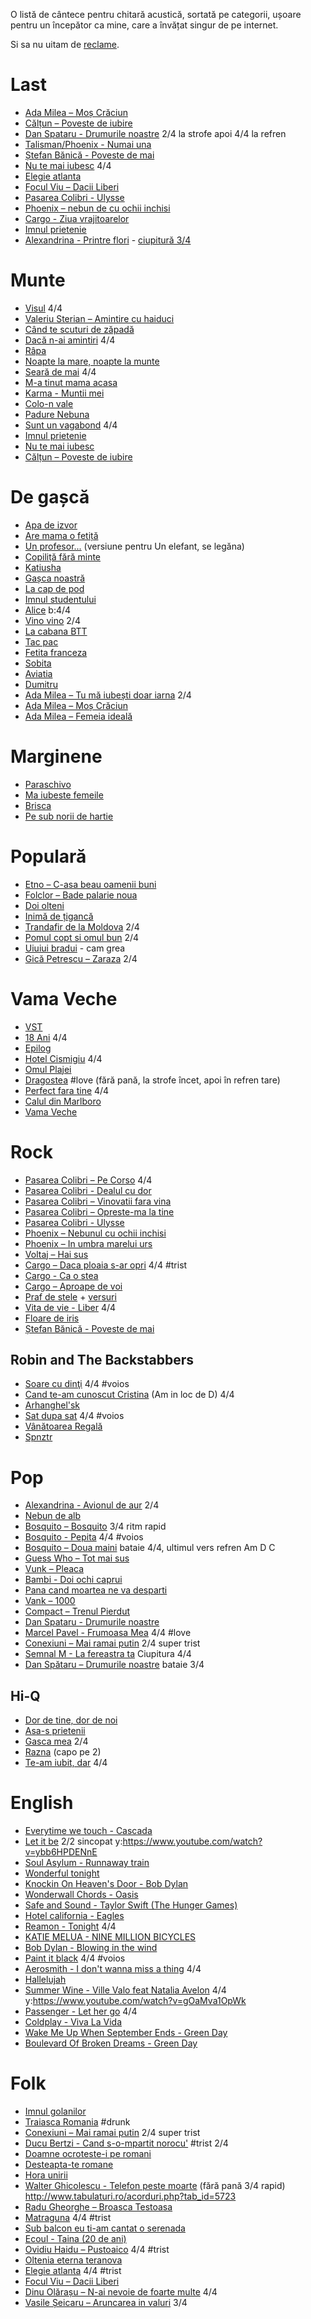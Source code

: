 O listă de cântece pentru chitară acustică, sortată pe categorii, ușoare pentru un începător ca mine, care a învățat singur de pe internet.

Si sa nu uitam de [reclame](http://www.eugenkarban.de/index.php/cantece/song/395-reclame).

# Last

* [Ada Milea – Moș Crăciun](http://www.tabulaturi.ro/acorduri.php?tab_id=9369)
* [Călțun – Poveste de iubire](http://www.tabulaturi.ro/acorduri.php?tab_id=3000)
* [Dan Spataru - Drumurile noastre](http://www.tabulaturi.ro/acorduri.php?tab_id=5860) 2/4 la strofe apoi 4/4 la refren
* [Talisman/Phoenix - Numai una](http://www.tabulaturi.ro/acorduri.php?tab_id=1425)
* [Ștefan Bănică - Poveste de mai](http://www.tabulaturi.ro/acorduri.php?tab_id=297)
* [Nu te mai iubesc](http://www.tabulaturi.ro/acorduri.php?tab_id=477) 4/4
* [Elegie atlanta](http://www.tabulaturi.ro/acorduri.php?tab_id=7431)
* [Focul Viu – Dacii Liberi](http://www.tabulaturi.ro/acorduri.php?tab_id=2918)
* [Pasarea Colibri - Ulysse](http://www.tabulaturi.ro/acorduri.php?tab_id=2976)
* [Phoenix – nebun de  cu ochii inchisi](http://www.tabulaturi.ro/acorduri.php?tab_id=6394)
* [Cargo - Ziua vrajitoarelor](http://www.tabulaturi.ro/acorduri.php?tab_id=3347)
* [Imnul prietenie](http://www.tabulaturi.ro/acorduri.php?tab_id=4038)
* [Alexandrina - Printre flori](http://www.tabulaturi.ro/acorduri.php?tab_id=7208) - [ciupitură 3/4](https://www.youtube.com/watch?v=8UeXtbohA0E)

# Munte

* [Visul](http://www.eugenkarban.de/index.php/cantece/song/414-visulafostodataunvis) 4/4
* [Valeriu Sterian – Amintire cu haiduci](http://www.tabulaturi.ro/acorduri.php?tab_id=490)
* [Când te scuturi de zăpadă](http://www.eugenkarban.de/index.php/cantece/song/273-cand-te-scuturi-de-zapada)
* [Dacă n-ai amintiri](http://www.tabulaturi.ro/acorduri.php?tab_id=6375) 4/4
* [Râpa](http://www.tabulaturi.ro/acorduri.php?tab_id=469)
* [Noapte la mare, noapte la munte](http://www.tabulaturi.ro/acorduri.php?tab_id=320)
* [Seară de mai](http://www.tabulaturi.ro/acorduri.php?tab_id=3004) 4/4
* [M-a tinut mama acasa](http://tabulaturi.ro/acorduri.php?tab_id=5292)
* [Karma - Muntii mei](http://tabulaturi.ro/acorduri.php?tab_id=5340)
* [Colo-n vale](http://www.tabulaturi.ro/acorduri.php?tab_id=6566)
* [Padure Nebuna](http://www.tabulaturi.ro/acorduri.php?tab_id=1685)
* [Sunt un vagabond](http://www.tabulaturi.ro/acorduri.php?tab_id=4049) 4/4
* [Imnul prietenie](http://www.tabulaturi.ro/acorduri.php?tab_id=4038)
* [Nu te mai iubesc](http://www.tabulaturi.ro/acorduri.php?tab_id=477)
* [Călțun – Poveste de iubire](http://www.tabulaturi.ro/acorduri.php?tab_id=3000)

# De gașcă
* [Apa de izvor](http://www.tabulaturi.ro/acorduri.php?tab_id=1427)
* [Are mama o fetiță](http://eugenkarban.de/index.php/cantece/song/359-aremamaofetitavariantadegasca)
* [Un profesor...](http://eugenkarban.de/index.php/cantece/cantece/song/313-unprofesor) (versiune pentru Un elefant, se legăna)
* [Copiliță fără minte](http://www.tabulaturi.ro/acorduri.php?tab_id=1441)
* [Katiusha](http://eugenkarban.de/index.php/cantece/cantece/song/382-katiusa-varianta-de-gasca)
* [Gașca noastră](http://eugenkarban.de/index.php/cantece/cantece/song/377-gascanoastraceatanoastra)
* [La cap de pod](http://www.tabulaturi.ro/acorduri.php?tab_id=4390)
* [Imnul studentului](http://www.tabulaturi.ro/acorduri.php?tab_id=4773)
* [Alice](http://www.eugenkarban.de/index.php/cantece/song/356-alice) b:4/4
* [Vino vino](http://www.eugenkarban.de/index.php/cantece/song/401-vinovinovariantahardcore) 2/4
* [La cabana BTT](http://zamolxe.dotgeek.org/wiki/public/index.php?n=Personal.LaCabanaBTT)
* [Tac pac](http://www.tabulaturi.ro/acorduri.php?tab_id=6863)
* [Fetita franceza](http://www.tabulaturi.ro/acorduri.php?tab_id=5454)
* [Sobita](http://www.tabulaturi.ro/acorduri.php?tab_id=4443)
* [Aviatia](http://www.tabulaturi.ro/acorduri.php?tab_id=3302)
* [Dumitru](http://www.tabulaturi.ro/acorduri.php?tab_id=6397)
* [Ada Milea – Tu mă iubești doar iarna](http://www.tabulaturi.ro/acorduri.php?tab_id=9627) 2/4
* [Ada Milea – Moș Crăciun](http://www.tabulaturi.ro/acorduri.php?tab_id=9369)
* [Ada Milea – Femeia ideală](http://www.tabulaturi.ro/acorduri.php?tab_id=9790)

# Marginene
* [Paraschivo](http://www.tabulaturi.ro/acorduri.php?tab_id=4914)
* [Ma iubeste femeile](http://www.eugenkarban.de/index.php/cantece/song/386-maiubestefemeile)
* [Brisca](http://www.eugenkarban.de/index.php/cantece/song/393-pedrumtreceaobrisca)
* [Pe sub norii de hartie](http://www.tabulaturi.ro/acorduri.php?tab_id=4969)

# Populară
* [Etno – C-asa beau oamenii buni](http://www.tabulaturi.ro/acorduri.php?tab_id=411)
* [Folclor – Bade palarie noua](http://www.tabulaturi.ro/acorduri.php?tab_id=1350)
* [Doi olteni](http://eugenkarban.de/index.php/cantece/cantece/song/369-doiolteni)
* [Inimă de țigancă](http://www.tabulaturi.ro/acorduri.php?tab_id=556)
* [Trandafir de la Moldova](http://www.eugenkarban.de/index.php/cantece/song/328-trandafirdelamoldova) 2/4
* [Pomul copt si omul bun](http://www.tabulaturi.ro/acorduri.php?tab_id=542) 2/4
* [Uiuiui bradui](http://www.tabulaturi.ro/acorduri.php?tab_id=6798) - cam grea
* [Gică Petrescu – Zaraza](http://www.tabulaturi.ro/acorduri.php?tab_id=1889) 2/4

# Vama Veche
* [VST](http://www.tabulaturi.ro/acorduri.php?tab_id=4322)
* [18 Ani](http://www.tabulaturi.ro/acorduri.php?tab_id=3643) 4/4
* [Epilog](http://www.tabulaturi.ro/acorduri.php?tab_id=4670)
* [Hotel Cismigiu](http://www.tabulaturi.ro/acorduri.php?tab_id=522) 4/4
* [Omul Plajei](http://www.tabulaturi.ro/acorduri.php?tab_id=4496)
* [Dragostea](http://www.tabulaturi.ro/acorduri.php?tab_id=2196) #love (fără pană, la strofe încet, apoi în refren tare)
* [Perfect fara tine](http://www.tabulaturi.ro/acorduri.php?tab_id=8956) 4/4
* [Calul din Marlboro](http://www.tabulaturi.ro/acorduri.php?tab_id=4548)
* [Vama Veche](http://www.tabulaturi.ro/acorduri.php?tab_id=3573)

# Rock
* [Pasarea Colibri – Pe Corso](http://www.tabulaturi.ro/acorduri.php?tab_id=4565) 4/4
* [Pasarea Colibri - Dealul cu dor](http://www.tabulaturi.ro/acorduri.php?tab_id=8220)
* [Pasarea Colibri – Vinovatii fara vina](http://www.tabulaturi.ro/acorduri.php?tab_id=732)
* [Pasarea Colibri – Opreste-ma la tine](http://www.tabulaturi.ro/acorduri.php?tab_id=4216)
* [Pasarea Colibri - Ulysse](http://www.tabulaturi.ro/acorduri.php?tab_id=2976)
* [Phoenix – Nebunul cu ochii inchisi](http://www.tabulaturi.ro/acorduri.php?tab_id=6394)
* [Phoenix – In umbra marelui urs](http://www.tabulaturi.ro/acorduri.php?tab_id=4113)
* [Voltaj – Hai sus](http://tabulaturi.ro/acorduri.php?tab_id=1832)
* [Cargo – Daca ploaia s-ar opri](http://www.tabulaturi.ro/acorduri.php?tab_id=316) 4/4 #trist
* [Cargo - Ca o stea](http://www.tabulaturi.ro/acorduri.php?tab_id=2655)
* [Cargo – Aproape de voi](http://www.tabulaturi.ro/acorduri.php?tab_id=574)
* [Praf de stele](http://www.tabulaturi.ro/acorduri.php?tab_id=3342) + [versuri](http://www.versuri.ro/versuri/mejfi_vita+de+vie+praf+de+stele.html)
* [Vita de vie - Liber](http://www.tabulaturi.ro/acorduri.php?tab_id=154) 4/4
* [Floare de iris](http://www.tabulaturi.ro/acorduri.php?tab_id=230)
* [Ștefan Bănică - Poveste de mai](http://www.tabulaturi.ro/acorduri.php?tab_id=297)

## Robin and The Backstabbers

* [Soare cu dinţi](http://www.tabulaturi.ro/acorduri.php?tab_id=7134) 4/4 #voios
* [Cand te-am cunoscut Cristina](http://www.tabulaturi.ro/acorduri.php?tab_id=9328) (Am in loc de D) 4/4
* [Arhanghel'sk](http://www.tabulaturi.ro/acorduri.php?tab_id=9258)
* [Sat dupa sat](http://www.tabulaturi.ro/acorduri.php?tab_id=8502) 4/4 #voios
* [Vânătoarea Regală](http://www.tabulaturi.ro/acorduri.php?tab_id=8869)
* [Spnztr](http://www.tabulaturi.ro/acorduri.php?tab_id=7926)

# Pop
* [Alexandrina - Avionul de aur](http://www.tabulaturi.ro/acorduri.php?tab_id=4725) 2/4
* [Nebun de alb](http://www.tabulaturi.ro/acorduri.php?tab_id=727)
* [Bosquito – Bosquito](http://www.tabulaturi.ro/acorduri.php?tab_id=309) 3/4 ritm rapid
* [Bosquito - Pepita](http://www.tabulaturi.ro/acorduri.php?tab_id=313) 4/4 #voios
* [Bosquito – Doua maini](http://www.tabulaturi.ro/acorduri.php?tab_id=4609) bataie 4/4, ultimul vers refren Am D C
* [Guess Who – Tot mai sus](http://www.tabulaturi.ro/acorduri.php?tab_id=7349)
* [Vunk – Pleaca](http://www.tabulaturi.ro/acorduri.php?tab_id=7548)
* [Bambi - Doi ochi caprui](http://www.tabulaturi.ro/acorduri.php?tab_id=294)
* [Pana cand moartea ne va desparti](http://www.tabulaturi.ro/acorduri.php?tab_id=5364)
* [Vank – 1000](http://www.tabulaturi.ro/acorduri.php?tab_id=526)
* [Compact – Trenul Pierdut](http://www.tabulaturi.ro/acorduri.php?tab_id=1429)
* [Dan Spataru - Drumurile noastre](http://www.tabulaturi.ro/acorduri.php?tab_id=5860)
* [Marcel Pavel - Frumoasa Mea](http://www.tabulaturi.ro/acorduri.php?tab_id=2020) 4/4 #love
* [Conexiuni – Mai ramai putin](http://www.tabulaturi.ro/acorduri.php?tab_id=4590) 2/4 super trist
* [Semnal M - La fereastra ta](http://www.tabulaturi.ro/acorduri.php?tab_id=218) Ciupitura 4/4
* [Dan Spătaru – Drumurile noastre](http://www.tabulaturi.ro/acorduri.php?tab_id=398) bataie 3/4

## Hi-Q
* [Dor de tine, dor de noi](http://www.tabulaturi.ro/acorduri.php?tab_id=1475)
* [Asa-s prietenii](http://www.tabulaturi.ro/acorduri.php?tab_id=6359)
* [Gasca mea](http://www.tabulaturi.ro/acorduri.php?tab_id=579) 2/4
* [Razna](http://www.tabulaturi.ro/acorduri.php?tab_id=580) (capo pe 2)
* [Te-am iubit, dar](http://www.tabulaturi.ro/acorduri.php?tab_id=4876) 4/4

# English
* [Everytime we touch - Cascada](http://tabs.ultimate-guitar.com/c/cascada/every_time_we_touch_crd.htm)
* [Let it be](http://tabs.ultimate-guitar.com/b/beatles/let_it_be_ver4_tab.htm) 2/2 sincopat y:https://www.youtube.com/watch?v=ybb6HPDENnE
* [Soul Asylum - Runnaway train](http://tabs.ultimate-guitar.com/s/soul_asylum/runaway_train_crd.htm)
* [Wonderful tonight](http://www.e-chords.com/keyboards/babyface/wonderful-tonight)
* [Knockin On Heaven's Door - Bob Dylan](http://www.e-chords.com/chords/bob-dylan/knockin-on-heavens-door)
* [Wonderwall Chords - Oasis](http://tabs.ultimate-guitar.com/o/oasis/wonderwall_ver3_crd.htm)
* [Safe and Sound - Taylor Swift (The Hunger Games)](http://guitarchords4all.blogspot.com/2012/03/safe-and-sound-by-taylor-swift-in-movie.html)
* [Hotel california - Eagles](http://www.chordie.com/chord.pere/www.thudspace.net/tabs/e/eagles/hotel_california.crd)
* [Reamon - Tonight](http://www.e-chords.com/chords/reamonn/tonight) 4/4
* [KATIE MELUA - NINE MILLION BICYCLES](http://tabs.ultimate-guitar.com/k/katie_melua/nine_million_bicycles_crd.htm)
* [Bob Dylan - Blowing in the wind](http://www.e-chords.com/chords/bob-dylan/blowin-in-the-wind)
* [Paint it black](http://tabs.ultimate-guitar.com/r/rolling_stones/paint_it_black_ver2_crd.htm) 4/4 #voios
* [Aerosmith - I don't wanna miss a thing](http://tabs.ultimate-guitar.com/a/aerosmith/i_dont_want_to_miss_a_thing_ver7_crd.htm) 4/4
* [Hallelujah](http://tabs.ultimate-guitar.com/j/jeff_buckley/hallelujah_ver2_crd.htm)
* [Summer Wine - Ville Valo feat Natalia Avelon](http://tabs.ultimate-guitar.com/v/ville_valo/summer_wine_crd.htm) 4/4 y:https://www.youtube.com/watch?v=gOaMva1OpWk
* [Passenger - Let her go](http://tabs.ultimate-guitar.com/p/passenger/let_her_go_crd.htm) 4/4
* [Coldplay - Viva La Vida](http://tabs.ultimate-guitar.com/c/coldplay/viva_la_vida_crd.htm)
* [Wake Me Up When September Ends - Green Day](http://tabs.ultimate-guitar.com/g/green_day/wake_me_up_when_september_ends_ver3_crd.htm)
* [Boulevard Of Broken Dreams - Green Day](http://tabs.ultimate-guitar.com/g/green_day/boulevard_of_broken_dreams_acoustic_crd.htm)

# Folk
* [Imnul golanilor](http://www.tabulaturi.ro/acorduri.php?tab_id=2300)
* [Traiasca Romania](http://www.tabulaturi.ro/acorduri.php?tab_id=3810) #drunk
* [Conexiuni – Mai ramai putin](http://www.tabulaturi.ro/acorduri.php?tab_id=4590) 2/4 super trist
* [Ducu Bertzi - Cand s-o-mpartit norocu'](http://www.tabulaturi.ro/acorduri.php?tab_id=299) #trist 2/4
* [Doamne ocroteste-i pe romani](http://tabulaturi.ro/acorduri.php?tab_id=4019)
* [Desteapta-te romane](http://tabulaturi.ro/acorduri.php?tab_id=540)
* [Hora unirii](http://tabulaturi.ro/acorduri.php?tab_id=6677)
* [Walter Ghicolescu - Telefon peste moarte](http://www.tabulaturi.ro/acorduri.php?tab_id=5723) (fără pană 3/4 rapid) http://www.tabulaturi.ro/acorduri.php?tab_id=5723
* [Radu Gheorghe – Broasca Testoasa](http://www.tabulaturi.ro/acorduri.php?tab_id=342)
* [Matraguna](http://www.tabulaturi.ro/acorduri.php?tab_id=3519) 4/4 #trist
* [Sub balcon eu ti-am cantat o serenada](http://www.eugenkarban.de/index.php/cantece/song/4-subbalconeutiamcantatoserenada)
* [Ecoul - Taina (20 de ani)](http://www.tabulaturi.ro/acorduri.php?tab_id=6942)
* [Ovidiu Haidu – Pustoaico](http://www.tabulaturi.ro/acorduri.php?tab_id=5475) 4/4 #trist
* [Oltenia eterna teranova](http://www.tabulaturi.ro/acorduri.php?tab_id=4407)
* [Elegie atlanta](http://www.tabulaturi.ro/acorduri.php?tab_id=7431) 4/4 #trist
* [Focul Viu – Dacii Liberi](http://www.tabulaturi.ro/acorduri.php?tab_id=2918)
* [Dinu Olărașu – N-ai nevoie de foarte multe](http://www.tabulaturi.ro/acorduri.php?tab_id=7698) 4/4
* [Vasile Șeicaru – Aruncarea in valuri](http://www.tabulaturi.ro/acorduri.php?tab_id=501) 3/4
